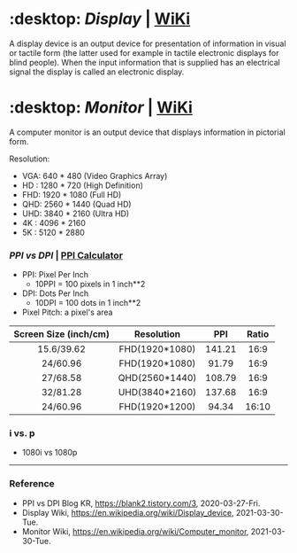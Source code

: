 # :desktop: _Display_ | [WiKi](https://en.wikipedia.org/wiki/Display_device)

A display device is an output device for presentation of information in visual or tactile form (the latter used for example in tactile electronic displays for blind people). When the input information that is supplied has an electrical signal the display is called an electronic display.

# :desktop: _Monitor_ | [WiKi](https://en.wikipedia.org/wiki/Computer_monitor)

A computer monitor is an output device that displays information in pictorial form.

Resolution:
- VGA: 640 * 480   (Video Graphics Array)
- HD : 1280 * 720  (High Definition)
- FHD: 1920 * 1080 (Full HD)
- QHD: 2560 * 1440 (Quad HD)
- UHD: 3840 * 2160 (Ultra HD)
- 4K : 4096 * 2160
- 5K : 5120 * 2880

### _PPI vs DPI_ | [PPI Calculator](https://www.sven.de/dpi/)

- PPI: Pixel Per Inch
  - 10PPI = 100 pixels in 1 inch**2
- DPI: Dots Per Inch
  - 10DPI = 100 dots in 1 inch**2
- Pixel Pitch: a pixel's area

|Screen Size (inch/cm)|Resolution|PPI|Ratio|
|:-------------------:|:--------:|:-:|:---:|
|15.6/39.62|FHD(1920*1080)|141.21|16:9|
|24/60.96|FHD(1920*1080)|91.79|16:9|
|27/68.58|QHD(2560*1440)|108.79|16:9|
|32/81.28|UHD(3840*2160)|137.68|16:9|
|24/60.96|FHD(1920*1200)|94.34|16:10|

### i vs. p
- 1080i vs 1080p

---

### Reference
- PPI vs DPI Blog KR, https://blank2.tistory.com/3, 2020-03-27-Fri.
- Display Wiki, https://en.wikipedia.org/wiki/Display_device, 2021-03-30-Tue.
- Monitor Wiki, https://en.wikipedia.org/wiki/Computer_monitor, 2021-03-30-Tue.
